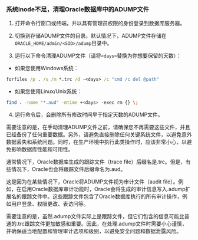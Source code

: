 ### 系统inode不足，清理Oracle数据库中的ADUMP文件

1. 打开命令行窗口或终端，并以具有管理员权限的身份登录到数据库服务器。

2. 切换到存储ADUMP文件的目录。默认情况下，ADUMP文件存储在`ORACLE_HOME/admin/<SID>/adump`目录中。

3. 运行以下命令清理ADUMP文件（请将`<days>`替换为你想要保留的天数）：

* 如果您使用Windows系统：
   
```bat
forfiles /p . /s /m *.trc /d -<days> /c "cmd /c del @path"
```

* 如果您使用Linux/Unix系统：

```bash
find . -name "*.aud" -mtime +<days> -exec rm {} \;
```

4. 运行命令后，会删除所有修改时间早于指定天数的ADUMP文件。

需要注意的是，在手动清理ADUMP文件之前，请确保您不再需要这些文件，并且已经备份了任何重要数据。另外，请避免直接删除任何关键系统文件，以避免意外数据丢失和系统问题。同时，在生产环境中执行此类操作时，应该非常小心，以避免影响数据库性能和可用性。

通常情况下，Oracle数据库生成的跟踪文件（trace file）后缀名是.trc。但是，有些情况下，Oracle也会将跟踪文件后缀命名为.aud。

这是因为在某些情况下，Oracle将ADUMP文件视为审计文件（audit file）。例如，在启用Oracle数据库审计功能时，Oracle会将生成的审计信息写入.adump扩展名的跟踪文件中。这些跟踪文件包含了Oracle数据库执行的所有审计操作，例如用户登录、权限更改、表访问等。

需要注意的是，虽然.adump文件实际上是跟踪文件，但它们包含的信息可能比普通的.trc跟踪文件更加敏感和重要。因此，在处理.adump文件时需要小心谨慎，并确保适当地配置和管理审计选项和级别，以避免安全问题和数据泄露风险。